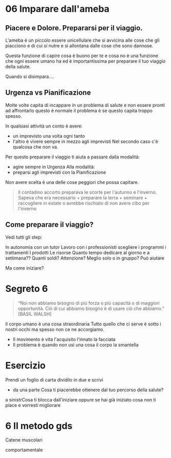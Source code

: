 # 06 Imparare dall'ameba

## Piacere e Dolore. Prepararsi per il viaggio.

L'ameba è un piccolo essere unicellulare che si avvicina alle cose che gli piacciono e di cui si nutre e si allontana dalle cose che sono dannose.

Questa funzione di capire cosa è buono per te e cosa no è una funzione che ogni essere umano ha ed è importantissima per preparare il tuo viaggio della salute. 

Quando si disimpara.... 

## Urgenza vs Pianificazione 

Molte volte capita di incappare in un problema di salute e non essere pronti ad affrontarlo questo è normale il problema è se questo capita troppo spesso.

In qualsiasi attività un conto è avere:
- un imprevisto una volta ogni tanto 
- l'altro è vivere sempre in mezzo agli imprevisti 
Nel secondo caso c'è qualcosa che non va.

Per questo preparare il viaggio ti aiuta a passare dalla modalità:
- agire sempre in Urgenza 
Alla modalità:
- preparsi agli imprevisti con la Pianificazione 

Non avere scelta è una delle cose peggiori che possa capitare.

>  Il contadino accorto preparava le scorte per l'autunno e l'inverno.
Sapeva che era necessario
	+ preparare la terra 
	+ seminare 
	 + raccogliere in estate 
o avrebbe rischiato di non avere cibo per l'inverno

## Come preparare il viaggio?

Vedi tutti gli step:

In autonomia con un tutor
Lavoro con i professionisti scegliere i programmi i trattamenti
I prodotti 
Le risorse 
Quanto tempo dedicare al giorno e a settimana??
Quanti soldi? 
Attenzione? 
Meglio solo o in gruppo? Può aiutare

Ma come iniziare? 

# Segreto 6

> “Noi non abbiamo bisogno di più  forza o più capacità o di maggiori  opportunità. Ciò di cui abbiamo bisogno è di usare ciò che abbiamo.”  
[BASIL WALSH]

Il corpo umano è una cosa straordinaria
Tutto quello che ci serve è sotto i nostri occhi ma spesso non ce ne accorgiamo.

- Il movimento è vita l'acquisito l'innato la facciata
- Il problema è quando non usi una cosa il corpo la smantella

# Esercizio

Prendi un foglio di carta dividilo in due e scrivi 

- da una parte Cosa ti piacerebbe ottenere dal tuo percorso della salute? 

a sinistrCosa ti blocca dall'iniziare oppure se hai già iniziato cosa non ti piace e vorresti migliorare

# 6 Il metodo gds 

Catene muscolari

comportamentale 



  
<!--stackedit_data:
eyJoaXN0b3J5IjpbLTEzMzYzMzE1NTgsMTQzNDQ0NTM0OCw1MD
cyNDI3MzAsLTI5MzYwMDQ4LC0yMDU0MjMyMjA1LDIxODU2NzQ2
NywtMzMzODEzNTEzXX0=
-->
